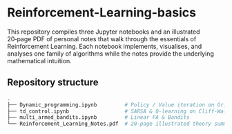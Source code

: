 # Reinforcement-Learning-basics
This repository compiles three Jupyter notebooks and an illustrated 20‑page PDF of personal notes that walk through the essentials of Reinforcement Learning. Each notebook implements, visualises, and analyses one family of algorithms while the notes provide the underlying mathematical intuition.


## Repository structure 
```bash
.
├── Dynamic_programming.ipynb         # Policy / Value iteration on Gridworld
├── td_control.ipynb                  # SARSA & Q‑learning on Cliff‑Walking
├── multi_armed_bandits.ipynb         # Linear FA & Bandits 
└── Reinforcement_Learning_Notes.pdf  # 20‑page illustrated theory summary
````

